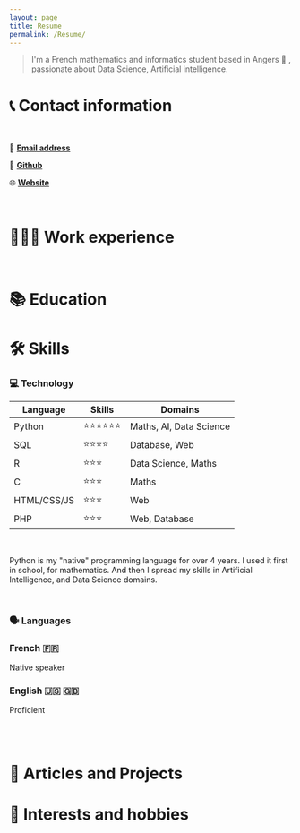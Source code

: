 ```yaml
---
layout: page
title: Resume
permalink: /Resume/
---
```


> I'm a French mathematics and informatics student based in Angers 🍾 , passionate about Data Science, Artificial intelligence.

# 📞  Contact information

<br>

📧  [**Email address**](mailto:xaadim.bamba@protonmail.com)

🐙  [**Github**](https://github.com/Xaadim-Bamba)

🌐  [**Website**](https://xaadim-bamba.github.io)


<br>

# **👩🏻‍💻** Work experience


<br>

# 📚 Education




# 🛠 Skills

### 💻 Technology

|Language|Skills|Domains|
|--------|------|-------|
|Python|⭐️⭐️⭐️⭐️⭐️⭐️|Maths, AI, Data Science|
|SQL|⭐️⭐️⭐️⭐|Database, Web|
|R|⭐️⭐️⭐|Data Science, Maths|
|C|⭐️⭐️⭐|Maths|
|HTML/CSS/JS|⭐️⭐️⭐|Web|
|PHP|⭐️⭐️⭐|Web, Database|

<br>

Python is my "native" programming language for over 4 years. I used it first in school, for mathematics. And then I spread my skills in Artificial Intelligence, and Data Science domains.

<br>

### 🗣 Languages

### French  🇫🇷

Native speaker

### English  🇺🇸 🇬🇧

Proficient

<br>
<br>

# 📜 Articles and Projects


# 💭 Interests and hobbies
